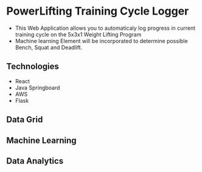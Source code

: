 # PowerLifting Training Cycle Logger
- This Web Application allows you to automaticaly log progress in current training cycle on the 5x3x1 Weight Lifting Program
- Machine learning Element will be incorporated to determine possible Bench, Squat and Deadlift.

## Technologies
- React
- Java Springboard
- AWS
- Flask

## Data Grid

## Machine Learning

## Data Analytics
